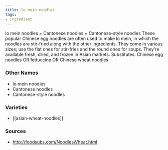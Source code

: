 ```yaml
---
title: lo mein noodles
tags:
- ingredient
---
```

lo mein noodles = Cantonese noodles = Cantonese-style noodles These popular Chinese egg noodles are often used to make lo mein, in which the noodles are stir-fried along with the other ingredients. They come in various sizes; use the flat ones for stir-fries and the round ones for soups. They're available fresh, dried, and frozen in Asian markets. Substitutes: Chinese egg noodles OR fettuccine OR Chinese wheat noodles

### Other Names

* lo mein noodles
* Cantonese noodles
* Cantonese-style noodles

### Varieties

* [[asian-wheat-noodles]]

### Sources
* http://foodsubs.com/NoodlesWheat.html
